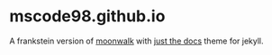 # mscode98.github.io

A frankstein version of [moonwalk](https://github.com/abhinavs/moonwalk) with [just the docs](https://github.com/just-the-docs/just-the-docs) theme for jekyll.